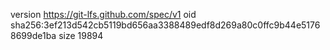 version https://git-lfs.github.com/spec/v1
oid sha256:3ef213d542cb5119bd656aa3388489edf8d269a80c0ffc9b44e51768699de1ba
size 19894
